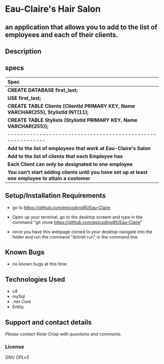 
# Eau-Claire's Hair Salon


## an application that allows you to add to the list of employees and each of their clients.

## Description 

## specs


| Spec |
| :-------------     |
| **CREATE DATABASE first_last;** |
| **USE first_last;** |
| **CREATE TABLE  Clients (ClientId PRIMARY KEY, Name VARCHAR(255), StylistId INT(11);** |
| **CREATE TABLE Stylists (StylistId PRIMARY KEY, Name VARCHAR(255));** |
| -----------------------------------------------------------     |
| **Add to the list of employees that work at Eau-Claire's Salon** |
| **Add to the list of clients that each Employee has** |
| **Each Client can only be designated to one employee** |
| **You can't start adding clients until you have set up at least one employee to attain a customer** |

## Setup/Installation Requirements

* go to https://github.com/epicoding95/Eau-Claire

* Open up your terminal, go to the desktop screem and type in the command "git clone https://github.com/epicoding95/Eau-Claire"

* once you have this webpage cloned to your desktop navigate into the folder and run the command "dotnet run" in the command line.

## Known Bugs
* no known bugs at this time.

## Technologies Used
* c#
* mySql
* .net Core
* Entity

## Support and contact details

_Please contact Kelar Crisp with questions and comments._

### License

*GNU GPLv3*










